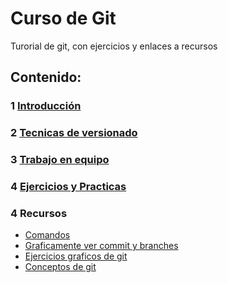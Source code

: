 # Curso de Git

Turorial de git, con ejercicios y enlaces a recursos

## Contenido:

### 1 [Introducción](/introduccion/README.md)

### 2 [Tecnicas de versionado](BuenasPracticas.md)

### 3 [Trabajo en equipo](Colaboracion.md)

### 4 [Ejercicios y Practicas](/practicas/README.md)

### 4 Recursos

-  [Comandos](/comandos/README.md)
-  [Graficamente ver commit y branches](https://git-school.github.io/visualizing-git/)
-  [Ejercicios graficos de git](https://learngitbranching.js.org/?locale=es_ES)
-  [Conceptos de git](https://gitimmersion.com/index.html)


